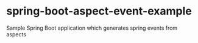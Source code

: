 # spring-boot-aspect-event-example

Sample Spring Boot application which generates spring events from aspects